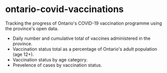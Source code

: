 # ontario-covid-vaccinations
Tracking the progress of Ontario's COVID-19 vaccination programme using the province's open data.
* Daily number and cumulative total of vaccines administered in the province.
* Vaccination status total as a percentage of Ontario's adult population (age 12+).
* Vaccination status by age category.
* Prevelence of cases by vaccination status.
